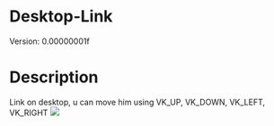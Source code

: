 # Desktop-Link
Version: 0.00000001f
# Description
Link on desktop, u can move him using VK_UP, VK_DOWN, VK_LEFT, VK_RIGHT
![](link.gif)
